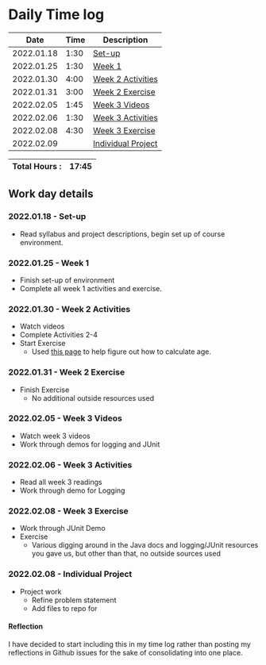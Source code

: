 # Daily Time log

| Date       | Time | Description                |
|------------|------|----------------------------|
| 2022.01.18 | 1:30 | [Set-up](#001)             |
| 2022.01.25 | 1:30 | [Week 1](#002)             |
| 2022.01.30 | 4:00 | [Week 2 Activities](#003)  |
| 2022.01.31 | 3:00 | [Week 2 Exercise](#004)    |
| 2022.02.05 | 1:45 | [Week 3 Videos](#005)      |
| 2022.02.06 | 1:30 | [Week 3 Activities](#006)  |
| 2022.02.08 | 4:30 | [Week 3 Exercise](#007)    |
| 2022.02.09 |      | [Individual Project](#008) | 0:45 + Start @ 19:40


| Total Hours : | 17:45 |
|:--------------|------:|

## Work day details

### <a id="001"></a>2022.01.18 - Set-up
- Read syllabus and project descriptions, begin set up of course environment.

### <a id="002"></a>2022.01.25 - Week 1
- Finish set-up of environment
- Complete all week 1 activities and exercise.

### <a id="003"></a>2022.01.30 - Week 2 Activities
- Watch videos
- Complete Activities 2-4
- Start Exercise
  - Used [this page](https://stackoverflow.com/questions/1116123/how-do-i-calculate-someones-age-in-java) to help 
    figure out how to calculate age.

### <a id="004"></a>2022.01.31 - Week 2 Exercise
- Finish Exercise
  - No additional outside resources used

### <a id="005"></a>2022.02.05 - Week 3 Videos
- Watch week 3 videos
- Work through demos for logging and JUnit

### <a id="006"></a>2022.02.06 - Week 3 Activities
- Read all week 3 readings
- Work through demo for Logging

### <a id="007"></a>2022.02.08 - Week 3 Exercise
- Work through JUnit Demo
- Exercise
  - Various digging around in the Java docs and logging/JUnit resources you gave us, but other than that, no outside
    sources used

### <a id="008"></a>2022.02.08 - Individual Project
- Project work
  - Refine problem statement
  - Add files to repo for 
#### Reflection
I have decided to start including this in my time log rather than posting my reflections in Github issues for 
    the sake of consolidating into one place.




